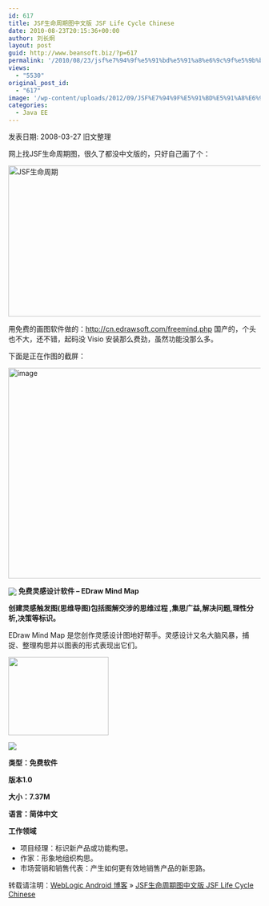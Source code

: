 ```yaml
---
id: 617
title: JSF生命周期图中文版 JSF Life Cycle Chinese
date: 2010-08-23T20:15:36+00:00
author: 刘长炯
layout: post
guid: http://www.beansoft.biz/?p=617
permalink: '/2010/08/23/jsf%e7%94%9f%e5%91%bd%e5%91%a8%e6%9c%9f%e5%9b%be%e4%b8%ad%e6%96%87%e7%89%88-jsf-life-cycle-chinese/'
views:
  - "5530"
original_post_id:
  - "617"
image: '/wp-content/uploads/2012/09/JSF%E7%94%9F%E5%91%BD%E5%91%A8%E6%9C%9F_thumb.png'
categories:
  - Java EE
---
```

发表日期: 2008-03-27 旧文整理

网上找JSF生命周期图，很久了都没中文版的，只好自己画了个：

[<img border="0" alt="JSF生命周期" src="http://www.blogjava.net/images/blogjava_net/beansoft/WindowsLiveWriter/JSFJSFLifeCycleChinese_12957/JSF%E7%94%9F%E5%91%BD%E5%91%A8%E6%9C%9F_thumb.png" width="622" height="301" />](http://www.blogjava.net/images/blogjava_net/beansoft/WindowsLiveWriter/JSFJSFLifeCycleChinese_12957/JSF%E7%94%9F%E5%91%BD%E5%91%A8%E6%9C%9F_2.png)

用免费的画图软件做的：<http://cn.edrawsoft.com/freemind.php> 国产的，个头也不大，还不错，起码没 Visio 安装那么费劲，虽然功能没那么多。

下面是正在作图的截屏：

[<img border="0" alt="image" src="http://www.blogjava.net/images/blogjava_net/beansoft/WindowsLiveWriter/JSFJSFLifeCycleChinese_12957/image_thumb.png" width="640" height="420" />](http://www.blogjava.net/images/blogjava_net/beansoft/WindowsLiveWriter/JSFJSFLifeCycleChinese_12957/image_2.png)

<img align="absMiddle" src="http://cn.edrawsoft.com/images/cuteicon32.png" /> **免费灵感设计软件 &#8211; EDraw Mind Map**

**创建灵感触发图(思维导图)包括图解交涉的思维过程 ,集思广益,解决问题,理性分析,决策等标识。** 

EDraw Mind Map 是您创作灵感设计图地好帮手。灵感设计又名大脑风暴，捕捉、整理构思并以图表的形式表现出它们。 

[<img border="0" src="http://cn.edrawsoft.com/images/mindmap200.png" width="200" height="156" />](http://cn.edrawsoft.com/images/mindmap500.png)

**[<img border="0" src="http://cn.edrawsoft.com/images/btn_down.gif" />](http://www.edrawsoft.com/download/edrawmindmap.exe)**

**类型：免费软件**

**版本1.0** 

**大小：7.37M** 

**语言：简体中文**

**工作领域**

  * 项目经理：标识新产品或功能构思。 
  * 作家：形象地组织构思。 
  * 市场营销和销售代表：产生如何更有效地销售产品的新思路。

转载请注明：[WebLogic Android 博客](http://www.beansoft.biz) &raquo; [JSF生命周期图中文版 JSF Life Cycle Chinese](http://www.beansoft.biz/2010/08/23/jsf%e7%94%9f%e5%91%bd%e5%91%a8%e6%9c%9f%e5%9b%be%e4%b8%ad%e6%96%87%e7%89%88-jsf-life-cycle-chinese/)